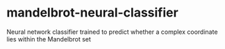 # mandelbrot-neural-classifier
Neural network classifier trained to predict whether a complex coordinate lies within the Mandelbrot set
